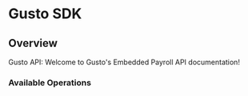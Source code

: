 # Gusto SDK

## Overview

Gusto API: Welcome to Gusto's Embedded Payroll API documentation!

### Available Operations
